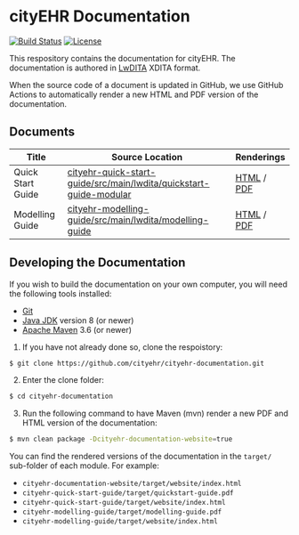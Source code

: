 # cityEHR Documentation
[![Build Status](https://github.com/cityehr/cityehr-documentation/actions/workflows/ci.yml/badge.svg)](https://github.com/cityehr/cityehr-documentation/actions/workflows/ci.yml)
[![License](https://img.shields.io/badge/license-CC%20BY%20NC%20SA%204.0-blue.svg)](https://creativecommons.org/licenses/by-nc-sa/4.0/)

This respository contains the documentation for cityEHR. The documentation is authored in [LwDITA](https://dita-lang.org/lwdita/capabilities/capabilities) XDITA format.

When the source code of a document is updated in GitHub, we use GitHub Actions to automatically render a new HTML and PDF version of the documentation.


## Documents

| Title             | Source Location                                                                                                                          | Renderings                                                                                                                             |
|-------------------|------------------------------------------------------------------------------------------------------------------------------------------|----------------------------------------------------------------------------------------------------------------------------------------|
| Quick Start Guide | [cityehr-quick-start-guide/src/main/lwdita/quickstart-guide-modular](cityehr-quick-start-guide/src/main/lwdita/quickstart-guide-modular) | [HTML](https://cityehr.github.io/cityehr-documentation/) / [PDF](https://cityehr.github.io/cityehr-documentation/quickstart-guide.pdf) |
| Modelling Guide   | [cityehr-modelling-guide/src/main/lwdita/modelling-guide](cityehr-modelling-guide/src/main/lwdita/modelling-guide)                       | [HTML](https://cityehr.github.io/cityehr-documentation/) / [PDF](https://cityehr.github.io/cityehr-documentation/modelling-guide.pdf)  |


## Developing the Documentation

If you wish to build the documentation on your own computer, you will need the following tools installed:

* [Git](https://git-scm.com/)
* [Java JDK](https://bell-sw.com/pages/downloads/) version 8 (or newer)
* [Apache Maven](https://maven.apache.org/) 3.6 (or newer)

1. If you have not already done so, clone the respoistory:
```bash
$ git clone https://github.com/cityehr/cityehr-documentation.git
```

2. Enter the clone folder:
```bash
$ cd cityehr-documentation
```

3. Run the following command to have Maven (mvn) render a new PDF and HTML version of the documentation:
```bash
$ mvn clean package -Dcityehr-documentation-website=true
```

You can find the rendered versions of the documentation in the `target/` sub-folder of each module. For example:
* `cityehr-documentation-website/target/website/index.html`
* `cityehr-quick-start-guide/target/quickstart-guide.pdf`
* `cityehr-quick-start-guide/target/website/index.html`
* `cityehr-modelling-guide/target/modelling-guide.pdf`
* `cityehr-modelling-guide/target/website/index.html`
